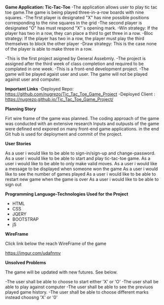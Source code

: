 **Game Application: Tic-Tac-Toe**
-The application allows user to play tic tac toe game.The game is being played three-in-a-row boards with nine squares.
-The first player is designated "X" has nine possible positions corresponding to the nine squares in the grid
-The second player is designated "O" has must respond "X"`s opening mark.
-Win strategy: If the player has two in a row, they can place a third to get three in a row.
-Bloc strategy: If the player has two in a row, the player must play the third themselves to block the other player
-Draw strategy: This is the case none of the player is able to make three in a row.

-This is the first project asigned by General Assebmly.
-The project is assigned after the third week of class completion and required to be complated in one week.
-This is a front-end development project.
-The game will be played agaist user and user. The game will not be played against user and computer.

**Important Links**
-Deployed Repo: https://github.com/nugrezo/Tic_Tac_Toe_Game_Project
-Deployed Client : https://nugrezo.github.io/Tic_Tac_Toe_Game_Project/

**Planning Story**

Firt wire frame of the game was planned.
The coding approach of the game was conducted with an extensive research
Inputs and outpusts of the game were defined end expored on many front-end game applications.
in the end Git hub is used for deployment and commit of the project.

**User Stories**

As a user i would like to be able to sign-in/sign-up and change-password.
As a user i would like to be able to start and play tic-tac-toe game.
As a user i would like to be able to only make valid moves.
As a user i would like a message to be displayed when someone won the game
As a user i would like to see the number of games played
As a user i would like to be able to restart new game when the game is over
As a user i would like to be able to sign out

**Programming Language-Technologies Used for the Project**

- HTML
- CSS
- JQERY
- BOOTSTRAP
- jS

**WireFrame**

Click link below the reach WireFrame of the game

https://imgur.com/udafnmv

**Unsolved Problems**

The game will be updated with new futures. See below.

-The user shall be able to choose to start either 'X' or 'O'
-The user shall be able to play against computer
-The user shall be able to see the previuos played game history.
-The user shall be able to choose different marks instead choosng 'X' or '0'
